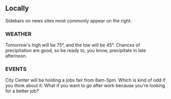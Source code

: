 ## Locally

Sidebars on news sites most commonly appear on the right.


### WEATHER

Tomorrow's high will be 75°, and the low will be 45°.
Chances of precipitation are good, so be ready to,
you know, precipitate in late afternoon.

### EVENTS

City Center will be holding a jobs fair from 8am-5pm.
Which is kind of odd if you think about it.
What if you want to go after work because
you're looking for a better job?
